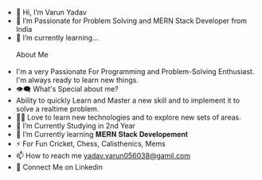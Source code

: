 - 👋 Hi, I’m Varun Yadav
- 👀 I’m Passionate for Problem Solving and MERN Stack Developer from India
- 🌱 I’m currently learning...<br/><br/>
  About Me<br/><br/>
- I'm a very Passionate For Programming and Problem-Solving Enthusiast. I'm always ready to learn new things.
- 👁‍🗨 What's Special about me?
- Ability to quickly Learn and Master a new skill and to implement it to solve a realtime problem.
- 👨‍💻 Love to learn new technologies and to explore new sets of areas.
- 🔭 I’m Currently Studying in 2nd Year
- 📘 I’m Currently learning 𝐌𝐄𝐑𝐍 𝐒𝐭𝐚𝐜𝐤 𝐃𝐞𝐯𝐞𝐥𝐨𝐩𝐞𝐦𝐞𝐧𝐭
- ⚡ For Fun Cricket, Chess, Calisthenics, Mems
- 📫 How to reach me yadav.varun056038@gamil.com
- 🔗 Connect Me on Linkedin

<!---
Varunyadavgithub/Varunyadavgithub is a ✨ special ✨ repository because its `README.md` (this file) appears on your GitHub profile.
You can click the Preview link to take a look at your changes.
--->
